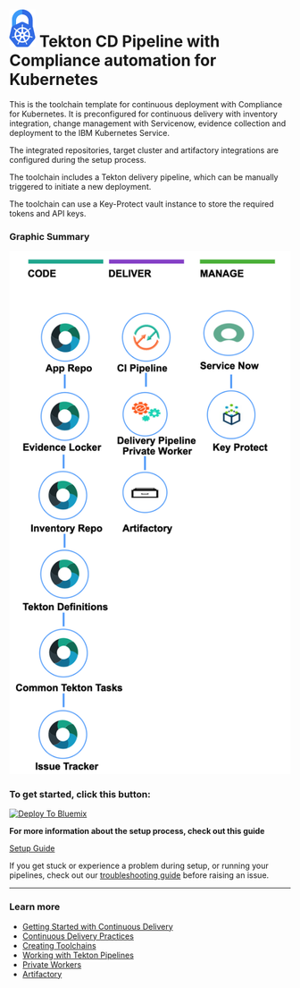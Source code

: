 # ![Icon](./.bluemix/secure-lock-kubernetes.png) Tekton CD Pipeline with Compliance automation for Kubernetes

This is the toolchain template for continuous deployment with Compliance for Kubernetes. It is preconfigured for continuous delivery with inventory integration, change management with Servicenow, evidence collection and deployment to the IBM Kubernetes Service.

The integrated repositories, target cluster and artifactory integrations are configured during the setup process.

The toolchain includes a Tekton delivery pipeline, which can be manually triggered to initiate a new deployment.

The toolchain can use a Key-Protect vault instance to store the required tokens and API keys.

### Graphic Summary

![Icon](./.bluemix/toolchain.png)

### To get started, click this button:
[![Deploy To Bluemix](https://console.bluemix.net/devops/graphics/create_toolchain_button.png)](https://cloud.ibm.com/devops/setup/deploy?repository=https://github.ibm.com/one-pipeline/compliance-cd-toolchain&env_id=ibm:yp:us-south)

**For more information about the setup process, check out this guide**

[Setup Guide](/setup.md)

If you get stuck or experience a problem during setup, or running your pipelines, check out our [troubleshooting guide](https://github.ibm.com/one-pipeline/docs/blob/master/faq.md) before raising an issue.

---
### Learn more
* [Getting Started with Continuous Delivery](https://cloud.ibm.com/docs/services/ContinuousDelivery?topic=ContinuousDelivery-getting-started&pos=2)
* [Continuous Delivery Practices](https://cloud.ibm.com/docs/services/ContinuousDelivery?topic=ContinuousDelivery-gm_cd_best&pos=2)
* [Creating Toolchains](https://cloud.ibm.com/docs/services/ContinuousDelivery?topic=ContinuousDelivery-toolchains_getting_started&pos=2)
* [Working with Tekton Pipelines](https://cloud.ibm.com/docs/services/ContinuousDelivery?topic=ContinuousDelivery-tekton-pipelines)
* [Private Workers](https://cloud.ibm.com/docs/ContinuousDelivery?topic=ContinuousDelivery-install-private-workers)
* [Artifactory](https://taas.w3ibm.mybluemix.net/guides#artifactory)
